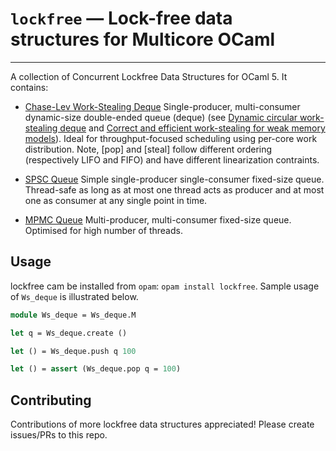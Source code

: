 # `lockfree` — Lock-free data structures for Multicore OCaml
--------------------------------------------------------

A collection of Concurrent Lockfree Data Structures for OCaml 5. It contains:

* [Chase-Lev Work-Stealing Deque](src/ws_deque.mli) Single-producer, multi-consumer dynamic-size double-ended queue (deque) (see [Dynamic circular work-stealing deque](https://dl.acm.org/doi/10.1145/1073970.1073974) and [Correct and efficient work-stealing for weak memory models](https://dl.acm.org/doi/abs/10.1145/2442516.2442524)). Ideal for throughput-focused scheduling using per-core work distribution. Note, [pop] and [steal] follow different ordering (respectively LIFO and FIFO) and have different linearization contraints.

* [SPSC Queue](src/spsc_queue.mli) Simple single-producer single-consumer fixed-size queue. Thread-safe as long as at most one thread acts as producer and at most one as consumer at any single point in time.

* [MPMC Queue](src/mpmc_queue.mli) Multi-producer, multi-consumer fixed-size queue. Optimised for high number of threads.

## Usage

lockfree cam be installed from `opam`: `opam install lockfree`. Sample usage of
`Ws_deque` is illustrated below.

```ocaml
module Ws_deque = Ws_deque.M

let q = Ws_deque.create ()

let () = Ws_deque.push q 100

let () = assert (Ws_deque.pop q = 100)
```

## Contributing

Contributions of more lockfree data structures appreciated! Please create
issues/PRs to this repo.
